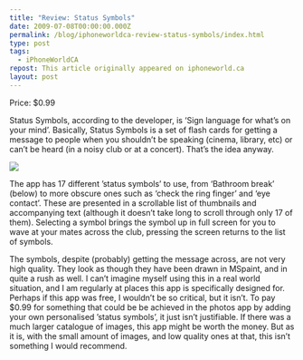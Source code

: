```yaml
---
title: "Review: Status Symbols"
date: 2009-07-08T00:00:00.000Z
permalink: /blog/iphoneworldca-review-status-symbols/index.html
type: post
tags:
  - iPhoneWorldCA
repost: This article originally appeared on iphoneworld.ca
layout: post
---
```


Price: $0.99

Status Symbols, according to the developer, is ‘Sign language for what’s on your mind’. Basically, Status Symbols is a set of flash cards for getting a message to people when you shouldn’t be speaking (cinema, library, etc) or can’t be heard (in a noisy club or at a concert). That’s the idea anyway.

![](https://cdn.rknight.me/site/iphoneworldca/statussymbolsmenu.png)

The app has 17 different ’status symbols’ to use, from ‘Bathroom break’ (below) to more obscure ones such as ‘check the ring finger’ and ‘eye contact’. These are presented in a scrollable list of thumbnails and accompanying text (although it doesn’t take long to scroll through only 17 of them). Selecting a symbol brings the symbol up in full screen for you to wave at your mates across the club, pressing the screen returns to the list of symbols.

The symbols, despite (probably) getting the message across, are not very high quality. They look as though they have been drawn in MSpaint, and in quite a rush as well. I can’t imagine myself using this in a real world situation, and I am regularly at places this app is specifically designed for. Perhaps if this app was free, I wouldn’t be so critical, but it isn’t. To pay $0.99 for something that could be be achieved in the photos app by adding your own personalised ’status symbols’, it just isn’t justifiable. If there was a much larger catalogue of images, this app might be worth the money. But as it is, with the small amount of images, and low quality ones at that, this isn’t something I would recommend.